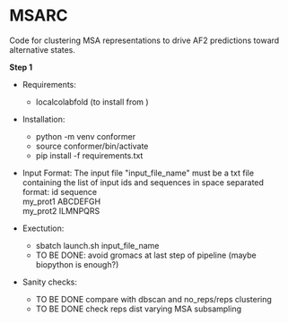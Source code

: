 # MSARC
Code for clustering MSA representations to drive AF2 predictions toward alternative states.

**Step 1**
- Requirements: 
    - localcolabfold (to install from )

- Installation:
    - python -m venv conformer
    - source conformer/bin/activate
    - pip install -f requirements.txt 

- Input Format:
    The input file "input_file_name" must be a txt file containing the list of input ids and sequences in space separated format: id sequence  
    my_prot1 ABCDEFGH  
    my_prot2 ILMNPQRS

- Exectution: 
    - sbatch launch.sh input_file_name 
    - TO BE DONE: avoid gromacs at last step of pipeline (maybe biopython is enough?)

- Sanity checks:
    - TO BE DONE compare with dbscan and no_reps/reps clustering
    - TO BE DONE check reps dist varying MSA subsampling
